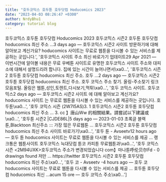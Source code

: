 ```yaml
---
title: "호두코믹스 호두툰 호두닷컴 Hoducomics 2023"
date: "2023-04-03 08:26:47 +0300"
author: NrdyBhu1
category: tutorial blog
---
```

호두코믹스 호두툰 호두닷컴 Hoducomics 2023
호두코믹스 시즌2 호두툰 호두닷컴 hoducomics 최신 주소 ...3 days ago — 호두코믹스 시즌2 사이트 방문하기에 대해 알아보고 계신가요? hoducomics 사이트는 무료로 웹툰을 다시볼 수 있는 서비스를 제공하는 곳입니다.', '호두코믹스 사이트 주소 최신 바로가기 업데이트29 Apr 2021 — 이번시간에 알아볼 내용은 무료 우베툰 사이트로 유명한 호두코믹스 사이트 주소와 대피소에 대해서 설명드리려 합니다. 집에 있는 시간이 늘어나면서\xa0...', '호두코믹스 시즌2 호두툰 호두닷컴 hoducomics 최신 주소. 호두 ...2 days ago — 호두코믹스 시즌2 호두툰 호두닷컴 hoducomics 최신 주소. 호두 코믹스 주소 찾기. 올링-주소찾기 링크모음포털. 올링은 웹툰,성인,토렌트,다시보기,먹튀\xa0...', '호두 코믹스 사이트. 호두코믹스2 days ago — 호두코믹스 시즌2 사이트 에 대해 알아보고 계신가요? hoducomics 사이트 는 무료로 웹툰을 다시볼 수 있는 서비스를 제공하는 곳입니다. 호두툰\xa0...', '호두 코믹스 시즌 (2W7I5AS)3. 1 호두코믹스 시즌2 호두툰 호두닷컴 hoducomics 최신 주소 … 3. cc 】唐山Ww 的相關結果。請嘗試以下建議或\xa0...', '호두툰 시즌2 |CJDE86L|5 days ago — 2023-01-03 초록글 블랙툰,Blacktoon 최신주소 ::: 가장 많은 무료웹툰 ... 호두코믹스 시즌2 호두툰 호두닷컴 hoducomics 최신 주소 사이트 바로가기\xa0...', '호두 툰 - Avseetv12 hours ago — 호두 툰 hoducomics 사이트는 무료로 웹툰을 다시볼 수 있는 서비스를 제공 ... 랭크통은 웹툰사이트 호두코믹스 늑대닷컴 툰코 카피툰 무료웹툰과\xa0...', '호두 코믹스 시즌 <2M94UXK>호두코믹스 주소가 변경되었습니다 com】마나툰呼伦贝尔Fd - 0 drawings found 저만 ... https://twitter 호두코믹스 시즌2 호두툰 호두닷컴 hoducomics 최신 주소\xa0...', '호두 코 - Avseetv -4 hours ago — 호두 코 hoducomics 사이트는 무료로 웹툰을 다시볼 수 있는 서비스를 제공 ... 호두툰 호두닷컴 hoducomics 최신 …acum 15 ore — 호두 코믹스 주소\xa0...']
